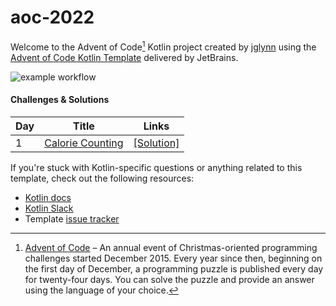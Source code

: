 # aoc-2022

Welcome to the Advent of Code[^aoc] Kotlin project created by [jglynn][github] using the [Advent of Code Kotlin Template][template] delivered by JetBrains.

![example workflow](https://github.com/jglynn/aoc-2022/actions/workflows/gradle.yml/badge.svg)

#### Challenges & Solutions
| Day | Title                | Links                                                                                                |
|-----|----------------------|------------------------------------------------------------------------------------------------------|
| 1   | [Calorie Counting](https://adventofcode.com/2022/day/1) | [\[Solution\]](https://github.com/jglynn/aoc-2022/blob/main/src/main/kotlin/org/jglynn/aoc/Day01.kt) |

If you're stuck with Kotlin-specific questions or anything related to this template, check out the following resources:

- [Kotlin docs][docs]
- [Kotlin Slack][slack]
- Template [issue tracker][issues]


[^aoc]:
    [Advent of Code][aoc] – An annual event of Christmas-oriented programming challenges started December 2015.
    Every year since then, beginning on the first day of December, a programming puzzle is published every day for twenty-four days.
    You can solve the puzzle and provide an answer using the language of your choice.

[aoc]: https://adventofcode.com
[docs]: https://kotlinlang.org/docs/home.html
[github]: https://github.com/jglynn
[issues]: https://github.com/kotlin-hands-on/advent-of-code-kotlin-template/issues
[kotlin]: https://kotlinlang.org
[slack]: https://surveys.jetbrains.com/s3/kotlin-slack-sign-up
[template]: https://github.com/kotlin-hands-on/advent-of-code-kotlin-template
